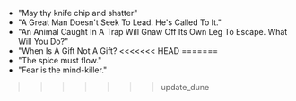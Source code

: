 - "May thy knife chip and shatter"
- "A Great Man Doesn't Seek To Lead. He's Called To It."
- "An Animal Caught In A Trap Will Gnaw Off Its Own Leg To Escape. What Will You Do?"
- "When Is A Gift Not A Gift?
<<<<<<< HEAD
=======
- "The spice must flow."
- "Fear is the mind-killer."
>>>>>>> update_dune
